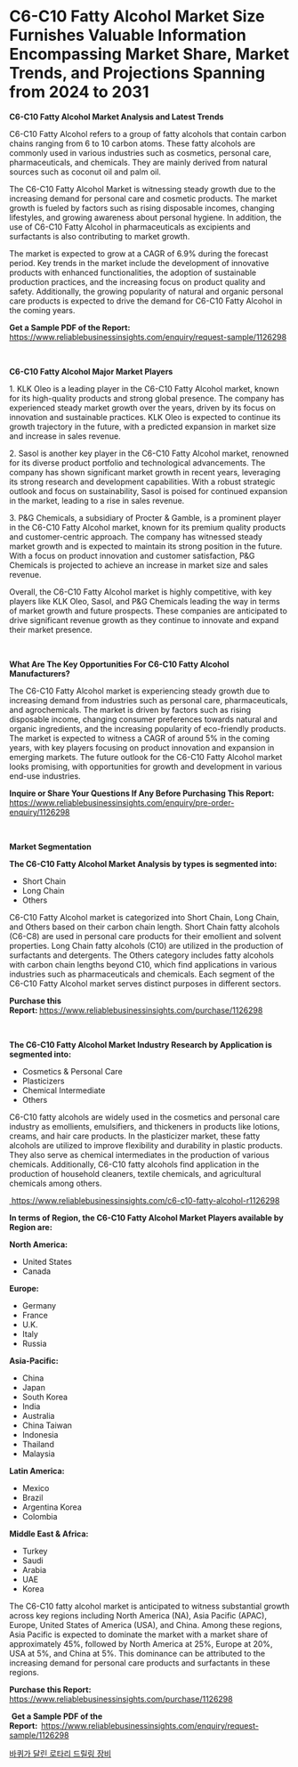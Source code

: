 <p><h1>C6-C10 Fatty Alcohol Market Size Furnishes Valuable Information Encompassing Market Share, Market Trends, and Projections Spanning from 2024 to 2031</h1></p><p><strong>C6-C10 Fatty Alcohol Market Analysis and Latest Trends</strong></p>
<p><p>C6-C10 Fatty Alcohol refers to a group of fatty alcohols that contain carbon chains ranging from 6 to 10 carbon atoms. These fatty alcohols are commonly used in various industries such as cosmetics, personal care, pharmaceuticals, and chemicals. They are mainly derived from natural sources such as coconut oil and palm oil.</p><p>The C6-C10 Fatty Alcohol Market is witnessing steady growth due to the increasing demand for personal care and cosmetic products. The market growth is fueled by factors such as rising disposable incomes, changing lifestyles, and growing awareness about personal hygiene. In addition, the use of C6-C10 Fatty Alcohol in pharmaceuticals as excipients and surfactants is also contributing to market growth.</p><p>The market is expected to grow at a CAGR of 6.9% during the forecast period. Key trends in the market include the development of innovative products with enhanced functionalities, the adoption of sustainable production practices, and the increasing focus on product quality and safety. Additionally, the growing popularity of natural and organic personal care products is expected to drive the demand for C6-C10 Fatty Alcohol in the coming years.</p></p>
<p><strong>Get a Sample PDF of the Report:&nbsp;</strong> <a href="https://www.reliablebusinessinsights.com/enquiry/request-sample/1126298">https://www.reliablebusinessinsights.com/enquiry/request-sample/1126298</a></p>
<p>&nbsp;</p>
<p><strong>C6-C10 Fatty Alcohol Major Market Players</strong></p>
<p><p>1. KLK Oleo is a leading player in the C6-C10 Fatty Alcohol market, known for its high-quality products and strong global presence. The company has experienced steady market growth over the years, driven by its focus on innovation and sustainable practices. KLK Oleo is expected to continue its growth trajectory in the future, with a predicted expansion in market size and increase in sales revenue.</p><p>2. Sasol is another key player in the C6-C10 Fatty Alcohol market, renowned for its diverse product portfolio and technological advancements. The company has shown significant market growth in recent years, leveraging its strong research and development capabilities. With a robust strategic outlook and focus on sustainability, Sasol is poised for continued expansion in the market, leading to a rise in sales revenue.</p><p>3. P&G Chemicals, a subsidiary of Procter & Gamble, is a prominent player in the C6-C10 Fatty Alcohol market, known for its premium quality products and customer-centric approach. The company has witnessed steady market growth and is expected to maintain its strong position in the future. With a focus on product innovation and customer satisfaction, P&G Chemicals is projected to achieve an increase in market size and sales revenue.</p><p>Overall, the C6-C10 Fatty Alcohol market is highly competitive, with key players like KLK Oleo, Sasol, and P&G Chemicals leading the way in terms of market growth and future prospects. These companies are anticipated to drive significant revenue growth as they continue to innovate and expand their market presence.</p></p>
<p>&nbsp;</p>
<p><strong>What Are The Key Opportunities For C6-C10 Fatty Alcohol Manufacturers?</strong></p>
<p><p>The C6-C10 Fatty Alcohol market is experiencing steady growth due to increasing demand from industries such as personal care, pharmaceuticals, and agrochemicals. The market is driven by factors such as rising disposable income, changing consumer preferences towards natural and organic ingredients, and the increasing popularity of eco-friendly products. The market is expected to witness a CAGR of around 5% in the coming years, with key players focusing on product innovation and expansion in emerging markets. The future outlook for the C6-C10 Fatty Alcohol market looks promising, with opportunities for growth and development in various end-use industries.</p></p>
<p><strong>Inquire or Share Your Questions If Any Before Purchasing This Report:</strong> <a href="https://www.reliablebusinessinsights.com/enquiry/pre-order-enquiry/1126298">https://www.reliablebusinessinsights.com/enquiry/pre-order-enquiry/1126298</a></p>
<p>&nbsp;</p>
<p><strong>Market Segmentation</strong></p>
<p><strong>The C6-C10 Fatty Alcohol Market Analysis by types is segmented into:</strong></p>
<p><ul><li>Short Chain</li><li>Long Chain</li><li>Others</li></ul></p>
<p><p>C6-C10 Fatty Alcohol market is categorized into Short Chain, Long Chain, and Others based on their carbon chain length. Short Chain fatty alcohols (C6-C8) are used in personal care products for their emollient and solvent properties. Long Chain fatty alcohols (C10) are utilized in the production of surfactants and detergents. The Others category includes fatty alcohols with carbon chain lengths beyond C10, which find applications in various industries such as pharmaceuticals and chemicals. Each segment of the C6-C10 Fatty Alcohol market serves distinct purposes in different sectors.</p></p>
<p><strong>Purchase this Report:&nbsp;</strong><a href="https://www.reliablebusinessinsights.com/purchase/1126298">https://www.reliablebusinessinsights.com/purchase/1126298</a></p>
<p>&nbsp;</p>
<p><strong>The C6-C10 Fatty Alcohol Market Industry Research by Application is segmented into:</strong></p>
<p><ul><li>Cosmetics & Personal Care</li><li>Plasticizers</li><li>Chemical Intermediate</li><li>Others</li></ul></p>
<p><p>C6-C10 fatty alcohols are widely used in the cosmetics and personal care industry as emollients, emulsifiers, and thickeners in products like lotions, creams, and hair care products. In the plasticizer market, these fatty alcohols are utilized to improve flexibility and durability in plastic products. They also serve as chemical intermediates in the production of various chemicals. Additionally, C6-C10 fatty alcohols find application in the production of household cleaners, textile chemicals, and agricultural chemicals among others.</p></p>
<p><a href="https://www.reliablebusinessinsights.com/c6-c10-fatty-alcohol-r1126298">&nbsp;https://www.reliablebusinessinsights.com/c6-c10-fatty-alcohol-r1126298</a></p>
<p><strong>In terms of Region, the C6-C10 Fatty Alcohol Market Players available by Region are:</strong></p>
<p>
    <p> <strong> North America: </strong>
        <ul>
            <li>United States</li>
            <li>Canada</li>
        </ul>
        </p> 
    <p> <strong> Europe: </strong>
        <ul>
            <li>Germany</li>
            <li>France</li>
            <li>U.K.</li>
            <li>Italy</li>
            <li>Russia</li>
        </ul>
        </p> 
    <p> <strong> Asia-Pacific: </strong>
        <ul>
            <li>China</li>
            <li>Japan</li>
            <li>South Korea</li>
            <li>India</li>
            <li>Australia</li>
            <li>China Taiwan</li>
            <li>Indonesia</li>
            <li>Thailand</li>
            <li>Malaysia</li>
        </ul>
        </p> 
    <p> <strong> Latin America: </strong>
        <ul>
            <li>Mexico</li>
            <li>Brazil</li>
            <li>Argentina Korea</li>
            <li>Colombia</li>
        </ul>
        </p> 
    <p> <strong> Middle East & Africa: </strong>
        <ul>
            <li>Turkey</li>
            <li>Saudi</li>
            <li>Arabia</li>
            <li>UAE</li>
            <li>Korea</li>
        </ul>
    </p>
    </p>
<p><p>The C6-C10 fatty alcohol market is anticipated to witness substantial growth across key regions including North America (NA), Asia Pacific (APAC), Europe, United States of America (USA), and China. Among these regions, Asia Pacific is expected to dominate the market with a market share of approximately 45%, followed by North America at 25%, Europe at 20%, USA at 5%, and China at 5%. This dominance can be attributed to the increasing demand for personal care products and surfactants in these regions.</p></p>
<p><strong>Purchase this Report: </strong><a href="https://www.reliablebusinessinsights.com/purchase/1126298">https://www.reliablebusinessinsights.com/purchase/1126298</a></p>
<p>&nbsp;<strong>Get a Sample PDF of the Report:&nbsp;&nbsp;</strong><a href="https://www.reliablebusinessinsights.com/enquiry/request-sample/1126298">https://www.reliablebusinessinsights.com/enquiry/request-sample/1126298</a></p>
<p><strong></strong></p>
<p><p><a href="https://medium.com/@moulafa/%ED%9A%8C%EC%A0%84-%EB%93%9C%EB%A6%B4%EB%A7%81-%EB%A6%AC%EA%B7%B8-%EC%8B%9C%EC%9E%A5-%EA%B7%9C%EB%AA%A8-%EB%B0%8F-%EC%A0%90%EC%9C%A0%EC%9C%A8-%EB%B6%84%EC%84%9D-%EC%84%B1%EC%9E%A5-%EC%B6%94%EC%84%B8-%EB%B0%8F-%EC%98%88%EC%B8%A1-2024-2031-0415d4460aa7">바퀴가 달린 로타리 드릴링 장비</a></p></p>